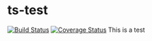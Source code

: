 # ts-test

[![Build Status](https://www.travis-ci.org/coalgebra/ts-test.svg?branch=master)](https://www.travis-ci.org/coalgebra/ts-test)
[![Coverage Status](https://coveralls.io/repos/github/coalgebra/ts-test/badge.svg?branch=master)](https://coveralls.io/github/coalgebra/ts-test?branch=master)
This is a test
